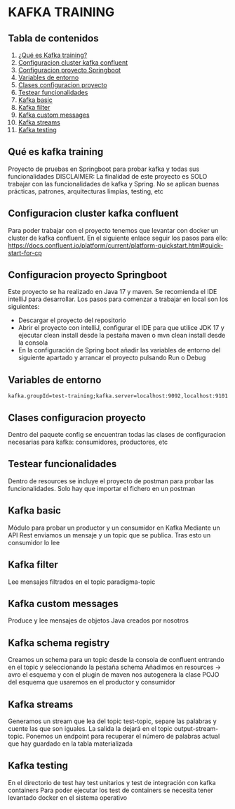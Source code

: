 # KAFKA TRAINING

## Tabla de contenidos

1. [¿Qué es Kafka training?](#qué-es-kafka-training)
2. [Configuracion cluster kafka confluent](#configuracion-cluster-kafka-confluent)
3. [Configuracion proyecto Springboot](#configuracion-proyecto-springboot)
4. [Variables de entorno](#variables-de-entorno)
5. [Clases configuracion proyecto](#clases-configuracion-proyecto)
6. [Testear funcionalidades](#testear-funcionalidades)
7. [Kafka basic](#kafka-basic)
8. [Kafka filter](#kafka-filter)
9. [Kafka custom messages](#kafka-custom-messages)
10. [Kafka streams](#kafka-streams)
11. [Kafka testing](#Kafka-testing)

## Qué es kafka training

Proyecto de pruebas en Springboot para probar kafka y todas sus funcionalidades
DISCLAIMER: La finalidad de este proyecto es SOLO trabajar con las funcionalidades de kafka y Spring.
No se aplican buenas prácticas, patrones, arquitecturas limpias, testing, etc

## Configuracion cluster kafka confluent

Para poder trabajar con el proyecto tenemos que levantar con docker un cluster de kafka confluent.
En el siguiente enlace seguir los pasos para
ello: https://docs.confluent.io/platform/current/platform-quickstart.html#quick-start-for-cp

## Configuracion proyecto Springboot

Este proyecto se ha realizado en Java 17 y maven.
Se recomienda el IDE intelliJ para desarrollar.
Los pasos para comenzar a trabajar en local son los siguientes:

- Descargar el proyecto del repositorio
- Abrir el proyecto con intelliJ, configurar el IDE para que utilice JDK 17 y ejecutar clean install desde la pestaña
  maven o mvn clean install desde la consola
- En la configuración de Spring boot añadir las variables de entorno del siguiente apartado y arrancar el proyecto
  pulsando Run o Debug

## Variables de entorno

``
kafka.groupId=test-training;kafka.server=localhost:9092,localhost:9101
``

## Clases configuracion proyecto

Dentro del paquete config se encuentran todas las clases de configuracion necesarias para kafka: consumidores,
productores, etc

## Testear funcionalidades

Dentro de resources se incluye el proyecto de postman para probar las funcionalidades. Solo hay que importar el fichero
en un postman

## Kafka basic

Módulo para probar un productor y un consumidor en Kafka
Mediante un API Rest enviamos un mensaje y un topic que se publica. Tras esto un consumidor lo lee

## Kafka filter

Lee mensajes filtrados en el topic paradigma-topic

## Kafka custom messages

Produce y lee mensajes de objetos Java creados por nosotros

## Kafka schema registry

Creamos un schema para un topic desde la consola de confluent entrando en el topic y seleccionando la pestaña schema
Añadimos en resources -> avro el esquema y con el plugin de maven nos autogenera la clase POJO del esquema que usaremos en el productor
y consumidor

## Kafka streams

Generamos un stream que lea del topic test-topic, separe las palabras y cuente las que son iguales. La salida la dejará en el topic
output-stream-topic. Ponemos un endpoint para recuperar el número de palabras actual que hay guardado en la tabla materializada

## Kafka testing

En el directorio de test hay test unitarios y test de integración con kafka containers
Para poder ejecutar los test de containers se necesita tener levantado docker en el sistema operativo